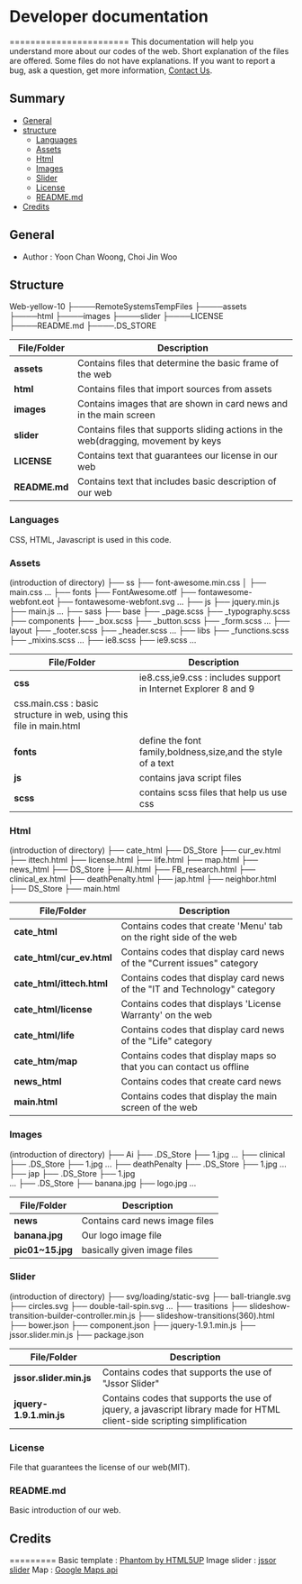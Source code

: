# Developer documentation #
=======================
This documentation will help you understand more about our codes of the web.
Short explanation of the files are offered. Some files do not have explanations.
If you want to report a bug, ask a question, get more information, [Contact Us](ttps://github.com/ParkShinHyun92/Web_yellow_9/issues).

## Summary ##

- [General](#general)
- [structure](#structure)
    * [Languages](#languages)
    * [Assets](#Assets)
    * [Html](#Html)
    * [Images](#Images)
    * [Slider](#Slider)
	* [License](#License)
	* [README.md](#README.md)
- [Credits](#Credits)

## General ##
- Author :  Yoon Chan Woong, Choi Jin Woo

## Structure ##
Web-yellow-10
├────RemoteSystemsTempFiles
├────assets
├────html
├────images
├────slider
├────LICENSE
├────README.md
├────.DS_STORE

|File/Folder|Description|
|---|---|
|**assets**|Contains files that determine the basic frame of the web|
|**html**|Contains files that import sources from assets|
|**images**|Contains images that are shown in card news and in the main screen|
|**slider**|Contains files that supports sliding actions in the web(dragging, movement by keys|
|**LICENSE**|Contains text that guarantees our license in our web|
|**README.md**|Contains text that includes basic description of our web|


### Languages ###
CSS, HTML, Javascript is used in this code.


### Assets ###
(introduction of directory)
├── ss
    ├── font-awesome.min.css
    │   ├── main.css
		...
├── fonts
	├── FontAwesome.otf
	├── fontawesome-webfont.eot
	├── fontawesome-webfont.svg
		...
├── js
	├── jquery.min.js
	├── main.js
		...
├── sass
	├── base
		├── _page.scss
		├── _typography.scss
	├── components
		├── _box.scss
		├── _button.scss
		├── _form.scss
			...
	├── layout
		├── _footer.scss
		├── _header.scss
			...
	├── libs
		├── _functions.scss
		├── _mixins.scss
			...
	├── ie8.scss
	├── ie9.scss
		...

|File/Folder|Description|
|---|---|
|**css**|ie8.css,ie9.css : includes support in Internet Explorer 8 and 9
		css.main.css : basic structure in web, using this file in main.html |
|**fonts**|define the font family,boldness,size,and the style of a text|
|**js**|contains java script files|
|**scss**|contains scss files that help us use css|

### Html ###
(introduction of directory)
├── cate_html
	├── DS_Store
	├── cur_ev.html
	├── ittech.html
	├── license.html
	├── life.html
	├── map.html
├── news_html
	├── DS_Store
	├── Al.html
	├── FB_research.html
	├── clinical_ex.html
	├── deathPenalty.html
	├── jap.html
	├── neighbor.html
├── DS_Store
├── main.html


|File/Folder|Description|
|---|---|
|**cate_html**|Contains codes that create 'Menu' tab on the right side of the web|
|**cate_html/cur_ev.html**|Contains codes that display card news of the "Current issues" category|
|**cate_html/ittech.html**|Contains codes that display card news of the "IT and Technology" category|
|**cate_html/license**|Contains codes that displays 'License Warranty' on the web|
|**cate_html/life**|Contains codes that display card news of the "Life" category|
|**cate_htm/map**|Contains codes that display maps so that you can contact us offline|
|**news_html**|Contains codes that create card news|
|**main.html**|Contains codes that display the main screen of the web|


### Images ###
(introduction of directory)
├── Ai
	├── .DS_Store
	├── 1.jpg
		...
├── clinical
	├── .DS_Store
	├── 1.jpg
		...
├── deathPenalty
	├── .DS_Store
	├── 1.jpg
		...
├── jap
	├── .DS_Store
	├── 1.jpg	
		...
├── .DS_Store
├── banana.jpg
├── logo.jpg
	...

|File/Folder|Description|
|---|---|
|**news**|Contains card news image files |
|**banana.jpg**|Our logo image file|
|**pic01~15.jpg**|basically given image files|


### Slider ###
(introduction of directory)
├── svg/loading/static-svg
	├── ball-triangle.svg
	├── circles.svg
	├── double-tail-spin.svg
		...
├── trasitions
	├── slideshow-transition-builder-controller.min.js
	├── slideshow-transitions(360).html
├── bower.json
├── component.json
├── jquery-1.9.1.min.js
├── jssor.slider.min.js
├── package.json


|File/Folder|Description|
|---|---|
|**jssor.slider.min.js**|Contains codes that supports the use of "Jssor Slider"|
|**jquery-1.9.1.min.js**|Contains codes that supports the use of jquery, a javascript library made for HTML client-side scripting simplification|


### License ###
File that guarantees the license of our web(MIT).

### README.md ###
Basic introduction of our web.

## Credits ##
=========
Basic template : [Phantom by HTML5UP](https://html5up.net)
Image slider : [jssor slider](https://www.jssor.com)
Map : [Google Maps api](https://developers.google.com/maps/documentation/javascript/adding-a-google-map?hl=ko)
